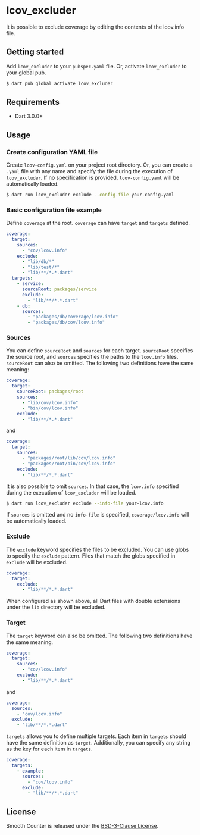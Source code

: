 # lcov_excluder

It is possible to exclude coverage by editing the contents of the lcov.info file.

## Getting started

Add `lcov_excluder` to your `pubspec.yaml` file. Or, activate `lcov_excluder` to your global pub.

```bash
$ dart pub global activate lcov_excluder
```

## Requirements

- Dart 3.0.0+

## Usage

### Create configuration YAML file

Create `lcov-config.yaml` on your project root directory. Or, you can create a `.yaml` file with any name and specify the file during the execution of `lcov_excluder`. If no specification is provided, `lcov-config.yaml` will be automatically loaded.

```bash
$ dart run lcov_excluder exclude --config-file your-config.yaml
```

### Basic configuration file example

Define `coverage` at the root. `coverage` can have `target` and `targets` defined.

```yaml
coverage:
  target:
    sources:
      - "cov/lcov.info"
    exclude:
      - "lib/db/*"
      - "lib/test/*"
      - "lib/**/*.*.dart"
  targets:
    - service:
      sourceRoot: packages/service
      exclude:
        - "lib/**/*.*.dart"
    - db:
      sources:
        - "packages/db/coverage/lcov.info"
        - "packages/db/cov/lcov.info"
```

### Sources

You can define `sourceRoot` and `sources` for each target. `sourceRoot` specifies the source root, and `sources` specifies the paths to the `lcov.info` files. `sourceRoot` can also be omitted. The following two definitions have the same meaning:

```yaml
coverage:
  target:
    sourceRoot: packages/root
    sources:
      - "lib/cov/lcov.info"
      - "bin/cov/lcov.info"
    exclude:
      - "lib/**/*.*.dart"
```

and

```yaml
coverage:
  target:
    sources:
      - "packages/root/lib/cov/lcov.info"
      - "packages/root/bin/cov/lcov.info"
    exclude:
      - "lib/**/*.*.dart"
```

It is also possible to omit `sources`. In that case, the `lcov.info` specified during the execution of `lcov_excluder` will be loaded.

```bash
$ dart run lcov_excluder exclude --info-file your-lcov.info
```

If `sources` is omitted and no `info-file` is specified, `coverage/lcov.info` will be automatically loaded.

### Exclude

The `exclude` keyword specifies the files to be excluded. You can use globs to specify the `exclude` pattern. Files that match the globs specified in `exclude` will be excluded.

```yaml
coverage:
  target:
    exclude:
      - "lib/**/*.*.dart"
```

When configured as shown above, all Dart files with double extensions under the `lib` directory will be excluded.

### Target

The `target` keyword can also be omitted. The following two definitions have the same meaning.

```yaml
coverage:
  target:
    sources:
      - "cov/lcov.info"
    exclude:
      - "lib/**/*.*.dart"
```

and

```yaml
coverage:
  sources:
    - "cov/lcov.info"
  exclude:
    - "lib/**/*.*.dart"
```

`targets` allows you to define multiple targets. Each item in `targets` should have the same definition as `target`. Additionally, you can specify any string as the key for each item in `targets`.

```yaml
coverage:
  targets:
    - example:
      sources:
        - "cov/lcov.info"
      exclude:
        - "lib/**/*.*.dart"
```

## License
Smooth Counter is released under the [BSD-3-Clause License](./LICENSE).
